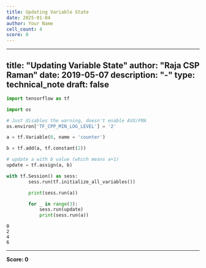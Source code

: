 ```yaml
---
title: Updating Variable State
date: 2025-01-04
author: Your Name
cell_count: 4
score: 0
---
```


---
title: "Updating Variable State"
author: "Raja CSP Raman"
date: 2019-05-07
description: "-"
type: technical_note
draft: false
---

```python
import tensorflow as tf

import os

# Just disables the warning, doesn't enable AVX/FMA
os.environ['TF_CPP_MIN_LOG_LEVEL'] = '2'
```


```python
a = tf.Variable(0, name = 'counter')

b = tf.add(a, tf.constant(2))

# update a with b value (which means a+1)
update = tf.assign(a, b)
```


```python
with tf.Session() as sess:
        sess.run(tf.initialize_all_variables())

        print(sess.run(a))

        for _ in range(3):
            sess.run(update)
            print(sess.run(a))
```

    0
    2
    4
    6



---
**Score: 0**